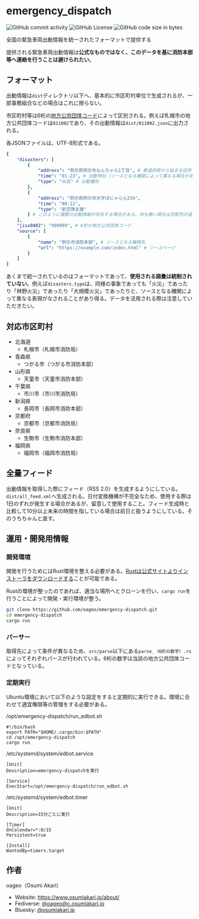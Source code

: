 # emergency_dispatch
![GitHub commit activity](https://img.shields.io/github/commit-activity/y/oageo/emergency-dispatch)
![GitHub License](https://img.shields.io/github/license/oageo/emergency-dispatch)
![GitHub code size in bytes](https://img.shields.io/github/languages/code-size/oageo/emergency-dispatch)

全国の緊急車両出動情報を統一されたフォーマットで提供する

提供される緊急車両出動情報は**公式なものではなく、このデータを基に消防本部等へ連絡を行うことは避けられたい**。

## フォーマット
出動情報は`dist`ディレクトリ以下へ、基本的に市区町村単位で生成されるが、一部事務組合などの場合はこれに限らない。

市区町村等は6桁の[地方公共団体コード](https://www.soumu.go.jp/denshijiti/code.html)によって区別される。例えば札幌市の地方公共団体コードは`011002`であり、その出動情報は`dist/011002.json`に出力される。

各JSONファイルは、UTF-8形式である。

```yaml
{
    "disasters": [
        {
            "address": "例示県例示市なんちゃら1丁目", # 都道府県から始まる住所
            "time": "01:23", # 出動時刻（ソースとなる機関によって異なる場合がある）
            "type": "火災" # 出動種別
        },
        {
            "address": "例示県例示市大字ほにゃらら234",
            "time": "00:12",
            "type": "航空隊支援"
        } # このように複数の出動情報が存在する場合がある。何も無い場合は空配列が返される。
    ],
    "jisx0402": "999999", # 6桁の地方公共団体コード
    "source": [
        {
            "name": "例示市消防本部", # ソースとなる機関名
            "url": "https://example.com/index.html" # ソースページ
        }
    ]
}
```

あくまで統一されているのはフォーマットであって、**使用される語彙は統制されていない**。例えば`disasters.type`は、同様の事象であっても「火災」であったり「林野火災」であったり「大規模火災」であったりと、ソースとなる機関によって異なる表現がなされることがあり得る。データを活用される際は注意していただきたい。

## 対応市区町村
* 北海道
    * 札幌市（札幌市消防局）
* 青森県
    * つがる市（つがる市消防本部）
* 山形県
    * 天童市（天童市消防本部）
* 千葉県
    * 市川市（市川市消防局）
* 新潟県
    * 長岡市（長岡市消防本部）
* 京都府
    * 京都市（京都市消防局）
* 奈良県
    * 生駒市（生駒市消防本部）
* 福岡県
    * 福岡市（福岡市消防局）

## 全量フィード
出動情報を取得した際にフィード（RSS 2.0）を生成するようにしている。`dist/all_feed.xml`へ生成される。日付変換機構が不完全なため、使用する際は1日のずれが発生する場合があるが、留意して使用すること。フィード生成時と比較して10分以上未来の時間を指している場合は前日と扱うようにしている。そのうちちゃんと直す。

## 運用・開発用情報

### 開発環境
開発を行うためにはRust環境を整える必要がある。[Rustは公式サイトよりインストーラをダウンロードする](https://www.rust-lang.org/ja/tools/install)ことが可能である。

Rustの環境が整ったのであれば、適当な場所へとクローンを行い、`cargo run`を行うことによって開発・実行環境が整う。

```bash
git clone https://github.com/oageo/emergency-dispatch.git
cd emergency-dispatch
cargo run
```

### パーサー
取得先によって条件が異なるため、`src/parse`以下にある`parse_（6桁の数字）.rs`によってそれぞれパースが行われている。6桁の数字は当該の地方公共団体コードとなっている。

### 定期実行
Ubuntu環境において以下のような設定をすると定期的に実行できる。環境に合わせて適宜権限等の管理をする必要がある。

/opt/emergency-dispatch/run_edbot.sh
```
#!/bin/bash
export PATH="$HOME/.cargo/bin:$PATH"
cd /opt/emergency-dispatch
cargo run
```

/etc/systemd/system/edbot.service
```
[Unit]
Description=emergency-dispatchを実行

[Service]
ExecStart=/opt/emergency-dispatch/run_edbot.sh
```

/etc/systemd/system/edbot.timer
```
[Unit]
Description=15分ごとに実行

[Timer]
OnCalendar=*:0/15
Persistent=true

[Install]
WantedBy=timers.target
```

## 作者
oageo（Osumi Akari）

* Website: https://www.osumiakari.jp/about/
* Fediverse: [@oageo@c.osumiakari.jp](https://c.osumiakari.jp/@oageo)
* Bluesky: [@osumiakari.jp](https://bsky.app/profile/osumiakari.jp)
